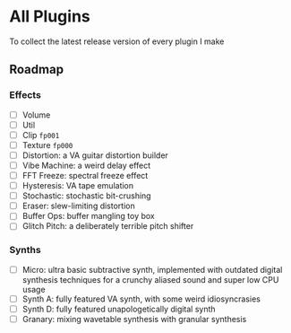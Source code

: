 # All Plugins
To collect the latest release version of every plugin I make

## Roadmap
### Effects
- [ ] Volume
- [ ] Util
- [ ] Clip `fp001`
- [ ] Texture `fp000`
- [ ] Distortion: a VA guitar distortion builder
- [ ] Vibe Machine: a weird delay effect
- [ ] FFT Freeze: spectral freeze effect
- [ ] Hysteresis: VA tape emulation
- [ ] Stochastic: stochastic bit-crushing
- [ ] Eraser: slew-limiting distortion
- [ ] Buffer Ops: buffer mangling toy box
- [ ] Glitch Pitch: a deliberately terrible pitch shifter

### Synths
- [ ] Micro: ultra basic subtractive synth, implemented with outdated digital synthesis techniques for a crunchy aliased sound and super low CPU usage
- [ ] Synth A: fully featured VA synth, with some weird idiosyncrasies
- [ ] Synth D: fully featured unapologetically digital synth
- [ ] Granary: mixing wavetable synthesis with granular synthesis
